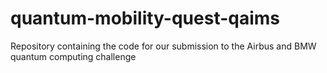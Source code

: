 # quantum-mobility-quest-qaims
Repository containing the code for our submission to the Airbus and BMW quantum computing challenge
